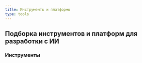 ```yaml
---
title: Инструменты и платформы
type: tools
--- 
```


## Подборка инструментов и платформ для разработки с ИИ

### Инструменты


